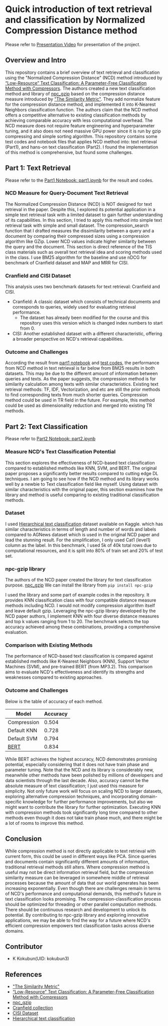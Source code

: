 # Quick introduction of text retrieval and classification by Normalized Compression Distance method
Please refer to [Presentation Video](https://mediaspace.illinois.edu/media/t/1_1za5fvjm) for presentation of the project.
## Overview and Intro
This repository contains a brief overview of text retrieval and classification using the "Normalized Compression Distance" (NCD) method introduced by [“Low-Resource” Text Classification: A Parameter-Free Classification Method with Compressors](https://aclanthology.org/2023.findings-acl.426/). The authors created a new text classification method and library of [npc_gzip](https://github.com/bazingagin/npc_gzip) based on the compression distance measure introduced by ["The Similarity Metric"](https://www.researchgate.net/publication/220679130_The_Similarity_Metric). They add normalize feature for the compression distance method, and implemented it into K-Nearest Neighbors classification function. The authors claim that the NCD method offers a competitive alternative to existing classification methods by achieving comparable accuracy with less computational overhead.
The NCD measure does not require feature engineering and hyperparameter tuning, and it also does not need massive GPU power since it is run by gzip compressing and simple sorting algorithm.
This repository contains some test codes and notebook files that applies NCD method into: text retrieval (Part1), and hans-on text classification (Part2).
I found the implementation of this method is comprehensive, but found some challenges.

## Part 1: Text Retrieval
Please refer to the [Part1 Notebook: part1.ipynb](part1/part1.ipynb) for the result and codes.
### NCD Measure for Query-Document Text Retrieval
The Normalized Compression Distance (NCD) is NOT designed for text retrieval in the paper. Despite this, I explored its potential application in a simple text retrieval task with a limited dataset to gain further understanding of its capabilities.
In this section, I tried to apply this method into simple text retrieval task with simple and small dataset.
The compression_search function that I drafted measures the dissimilarity between a query and a document by comparing their compressed sizes using a compression algorithm like GZip. Lower NCD values indicate higher similarity between the query and the document.
This section is direct reference of the TIS class materials such as overall text retrieval idea and scoring methods used in the class.
I use BM25 algorithm for the baseline and use nDCG for benchmark of Cranfield dataset and MAP and MRR for CISI.

### Cranfield and CISI Dataset
This analysis uses two benchmark datasets for text retrieval: Cranfield and CISI.
- Cranfield: A classic dataset which consists of technical documents and corresponds to queries, widely used for evaluating retrieval performance.
    - The dataset has already been modified for the course and this repository uses this version which is changed index numbers to start from 0.
- CISI: Another established dataset with a different characteristic, offering a broader perspective on NCD's retrieval capabilities.

### Outcome and Challenges
According the result from [part1 notebook](part1/part1.ipynb) and [test codes](part1/test_codes_part1), the performance from NCD method in text retrieval is far below from BM25 results in both datasets. This may be due to the different amount of information between queries and texts. As the paper suggests, the compression method is for similarity calculation among texts with similar characteristics. Existing text retrieval methods: TF, IDF, Vectorization, and etc are still the prior methods to find corresponding texts from much shorter queries.
Compression method could be used in TR field in the future. For example, this method could be used as dimensionality reduction and merged into existing TR methods.

## Part 2: Text Classification
Please refer to [Part2 Notebook: part2.ipynb](part2/part2.ipynb)

### Measure NCD's Text Classification Potential
This section explores the effectiveness of NCD-based text classification compared to established methods like KNN, SVM, and BERT. 
The original paper proposes a significantly better results compared to cutting edge DL techniques.
 I am going to see how if the NCD method and its library works well by a newbie to Text classification field like myself. Using dataset with similar characteristics with the original paper, this section examines how the library and method is useful comparing to existing traditional classification methods.

### Dataset
I used [Hierarchical text classification](https://www.kaggle.com/datasets/kashnitsky/hierarchical-text-classification) dataset available on Kaggle. which has similar characteristics in terms of length and number of words and labels compared to AGNews dataset which is used in the original NCD paper and lead the stunning result. For the simplification, I only used Cat1 (level1) column as the label.
In this benchmark, I used 5k of 40k total rows due to computational resources, and it is split into 80% of train set and 20% of test set.

### npc-gzip library
The authors of the NCD paper created the library for text classification purpose.
[npc_gzip](https://github.com/bazingagin/npc_gzip)
We can install the library from `pip install npc-gzip`

I used the library and some part of example codes in the repository.
It provides KNN classification class with four compatible distance measure methods including NCD. I would not modify compression algorithm itself and leave default gzip.
Leveraging the npc-gzip library developed by the NCD paper authors, I implement KNN with four diverse distance measures and top k values ranging from 1 to 20. The benchmark selects the top accuracy achieved among these combinations, providing a comprehensive evaluation.

### Comparison with Existing Methods
The performance of NCD-based text classification is compared against established methods like K-Nearest Neighbors (KNN), Support Vector Machines (SVM), and pre-trained BERT (from MP3.2). This comparison aims to evaluate NCD's effectiveness and identify its strengths and weaknesses compared to existing approaches.

### Outcome and Challenges
Below is the table of accuracy of each method.

| Model       | Accuracy |
|-------------|----------|
| Compression | 0.504    |
| Default KNN | 0.728    |
| Default SVM | 0.794    |
| [BERT](part2/part2_bert.ipynb)        | 0.834    |

While BERT achieves the highest accuracy, NCD demonstrates promising potential, especially considering that it does not have train phase and parameter tuning. Note that the NCD and its library is considerably new, meanwhile other methods have been polished by millions of developers and data scientists through the last decade. Also, accuracy cannot be the absolute measure of text classification; I just used this measure for simplicity.
Not only future work will focus on scaling NCD to larger datasets, exploring alternative compression techniques, and incorporating domain-specific knowledge for further performance improvements, but also we might want to contribute the library for further optimization. Executing KNN with compression methods took significantly long time compared to other methods even though it does not take train phase much, and there might be a lot of rooms to improve this method.

## Conclusion
While compression method is not directly applicable to text retrieval with current form, this could be used in different ways like PCA. Since queries and documents contain significantly different amounts of information, traditional retrieval methods still alters. Where compression method is useful may not be direct information retrieval field, but the compression similarity measure can be leveraged in somewhere middle of retrieval processes because the amount of data that our world generates has been increasing exponentially.
Even though there are challenges remain in terms of NCD's performance and computational demands, this method's future in text classification looks promising. The compression-classification process should be optimized for threading or other parallel computation methods. There should be continuous research and development to unlock its potential. By contributing to npc-gzip library and exploring innovative applications, we may be able to find the way for a future where NCD's efficient compression empowers text classification tasks across diverse domains. 

## Contributor
- K Kokubun(UID: kokubun3)

## References
- ["The Similarity Metric"](https://www.researchgate.net/publication/220679130_The_Similarity_Metric)
- [“Low-Resource” Text Classification: A Parameter-Free Classification Method with Compressors](https://aclanthology.org/2023.findings-acl.426/)
- [npc_gzip](https://github.com/bazingagin/npc_gzip)
- [Cranfield collection](http://ir.dcs.gla.ac.uk/resources/test_collections/cran/)
- [CISI Dataset](https://www.kaggle.com/datasets/dmaso01dsta/cisi-a-dataset-for-information-retrieval)
- [Hierarchical text classification](https://www.kaggle.com/datasets/kashnitsky/hierarchical-text-classification)
